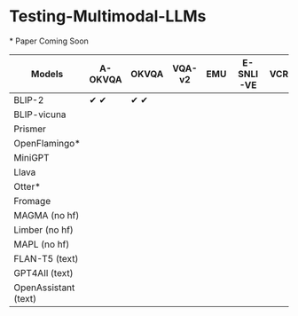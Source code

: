 # Testing-Multimodal-LLMs

\* Paper Coming Soon


| Models              | A-OKVQA | OKVQA | VQA-v2 | EMU | E-SNLI-VE | VCR |
|---------------------|---------|-------|--------|-----|-----------|-----|
| BLIP-2              |&#x2714; &#x2714;|&#x2714; &#x2714;|        |     |           |     |
| BLIP-vicuna         |         |       |        |     |           |     |
| Prismer             |         |       |        |     |           |     |
| OpenFlamingo*       |         |       |        |     |           |     |
| MiniGPT             |         |       |        |     |           |     |
| Llava               |         |       |        |     |           |     |
| Otter*              |         |       |        |     |           |     |
| Fromage             |         |       |        |     |           |     |
| MAGMA (no hf)       |         |       |        |     |           |     |
| Limber (no hf)      |         |       |        |     |           |     |
| MAPL (no hf)        |         |       |        |     |           |     |
| FLAN-T5 (text)      |         |       |        |     |           |     |
| GPT4AIl (text)      |         |       |        |     |           |     |
| OpenAssistant (text)|         |       |        |     |           |     |
